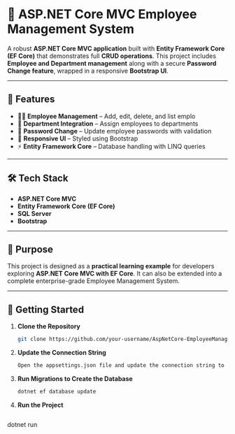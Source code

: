 # 🚀 ASP.NET Core MVC Employee Management System

A robust **ASP.NET Core MVC application** built with **Entity Framework Core (EF Core)** that demonstrates full **CRUD operations**. This project includes **Employee and Department management** along with a secure **Password Change feature**, wrapped in a responsive **Bootstrap UI**.

---

## 🔹 Features
- 👨‍💼 **Employee Management** – Add, edit, delete, and list emplo
- 🏢 **Department Integration** – Assign employees to departments
- 🔑 **Password Change** – Update employee passwords with validation
- 🎨 **Responsive UI** – Styled using Bootstrap
- ⚡ **Entity Framework Core** – Database handling with LINQ queries

---

## 🛠️ Tech Stack
- **ASP.NET Core MVC**
- **Entity Framework Core (EF Core)**
- **SQL Server**
- **Bootstrap**

---

## 🎯 Purpose
This project is designed as a **practical learning example** for developers exploring **ASP.NET Core MVC with EF Core**. It can also be extended into a complete enterprise-grade Employee Management System.

---

## 🚀 Getting Started

1. **Clone the Repository**  
   ```bash
   git clone https://github.com/your-username/AspNetCore-EmployeeManagementSystem.git
2. **Update the Connection String**  
   ```bash
   Open the appsettings.json file and update the connection string to match your database configuration.

3. **Run Migrations to Create the Database**  
   ```bash
   dotnet ef database update


4. **Run the Project**  
   ```bash
  dotnet run

